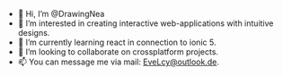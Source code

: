 - 👋 Hi, I’m @DrawingNea
- 👀 I’m interested in creating interactive web-applications with intuitive designs.
- 🌱 I’m currently learning react in connection to ionic 5.
- 💞️ I’m looking to collaborate on crossplatform projects.
- 📫 You can message me via mail: EveLcy@outlook.de.

<!---
DrawingNea/DrawingNea is a ✨ special ✨ repository because its `README.md` (this file) appears on your GitHub profile.
You can click the Preview link to take a look at your changes.
--->
